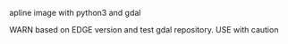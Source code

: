 apline  image with python3 and gdal


WARN based on EDGE version and test gdal repository. USE with caution